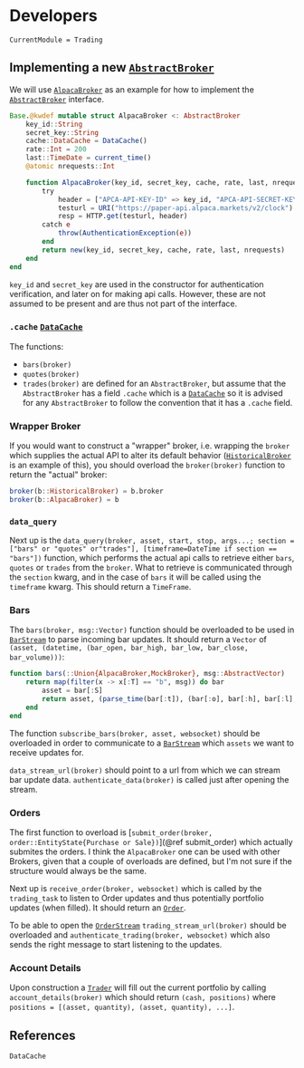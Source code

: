 # Developers
```@meta
CurrentModule = Trading
```
## Implementing a new [`AbstractBroker`](@ref)

We will use [`AlpacaBroker`](@ref) as an example for how to implement the [`AbstractBroker`](@ref) interface.

```julia
Base.@kwdef mutable struct AlpacaBroker <: AbstractBroker
    key_id::String
    secret_key::String
    cache::DataCache = DataCache()
    rate::Int = 200
    last::TimeDate = current_time()
    @atomic nrequests::Int

    function AlpacaBroker(key_id, secret_key, cache, rate, last, nrequests)
        try
            header = ["APCA-API-KEY-ID" => key_id, "APCA-API-SECRET-KEY" => secret_key]
            testurl = URI("https://paper-api.alpaca.markets/v2/clock")
            resp = HTTP.get(testurl, header)
        catch e
            throw(AuthenticationException(e))
        end
        return new(key_id, secret_key, cache, rate, last, nrequests)
    end
end
```
`key_id` and `secret_key` are used in the constructor for authentication verification, and later on for making api calls.
However, these are not assumed to be present and are thus not part of the interface.

### `.cache` [`DataCache`](@ref)
The functions:
- `bars(broker)`
- `quotes(broker)`
- `trades(broker)`
are defined for an `AbstractBroker`, but assume that the `AbstractBroker` has a field `.cache` which is a [`DataCache`](@ref) so
it is advised for any `AbstractBroker` to follow the convention that it has a `.cache` field.

### Wrapper Broker
If you would want to construct a "wrapper" broker, i.e. wrapping the `broker` which supplies the actual API to alter its default behavior
([`HistoricalBroker`](@ref) is an example of this), you should overload the `broker(broker)` function to return the "actual" broker:

```julia
broker(b::HistoricalBroker) = b.broker
broker(b::AlpacaBroker) = b
```

### `data_query`
Next up is the `data_query(broker, asset, start, stop, args...; section = ["bars" or "quotes" or"trades"], [timeframe=DateTime if section == "bars"])` function,
which performs the actual api calls to retrieve either `bars`, `quotes` or `trades` from the `broker`. What to retrieve is communicated through the `section` kwarg, and in the case of `bars` it will be called using the `timeframe` kwarg.
This should return a `TimeFrame`.

### Bars
The `bars(broker, msg::Vector)` function should be overloaded to be used in [`BarStream`](@ref) to parse incoming bar updates. It should return
a `Vector` of `(asset, (datetime, (bar_open, bar_high, bar_low, bar_close, bar_volume)))`:
```julia
function bars(::Union{AlpacaBroker,MockBroker}, msg::AbstractVector)
    return map(filter(x -> x[:T] == "b", msg)) do bar
        asset = bar[:S]
        return asset, (parse_time(bar[:t]), (bar[:o], bar[:h], bar[:l], bar[:c], bar[:v]))
    end
end
```

The function `subscribe_bars(broker, asset, websocket)` should be overloaded in order to communicate to a [`BarStream`](@ref) which `assets` we want to receive updates for.

`data_stream_url(broker)` should point to a url from which we can stream bar update data.
`authenticate_data(broker)` is called just after opening the stream.

### Orders
The first function to overload is [`submit_order(broker, order::EntityState{Purchase or Sale})`](@ref submit_order) which actually submites the orders.
I think the `AlpacaBroker` one can be used with other Brokers, given that a couple of overloads are defined, but I'm not sure if the structure
would always be the same.

Next up is `receive_order(broker, websocket)` which is called by the `trading_task` to listen to Order updates and thus potentially portfolio updates (when filled).
It should return an [`Order`](@ref).

To be able to open the [`OrderStream`](@ref) `trading_stream_url(broker)` should be overloaded and `authenticate_trading(broker, websocket)` which also sends
the right message to start listening to the updates.

### Account Details
Upon construction a [`Trader`](@ref) will fill out the current portfolio by calling `account_details(broker)` which should return `(cash, positions)` where
`positions = [(asset, quantity), (asset, quantity), ...]`.

## References
```@docs
DataCache
```

